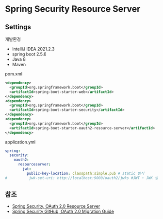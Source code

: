 # Spring Security Resource Server

## Settings
개발환경
- IntelliJ IDEA 2021.2.3
- spring boot 2.5.6
- Java 8
- Maven

pom.xml
```xml
<dependency>
  <groupId>org.springframework.boot</groupId>
  <artifactId>spring-boot-starter-web</artifactId>
</dependency>
<dependency>
  <groupId>org.springframework.boot</groupId>
  <artifactId>spring-boot-starter-security</artifactId>
</dependency>
<dependency>
  <groupId>org.springframework.boot</groupId>
  <artifactId>spring-boot-starter-oauth2-resource-server</artifactId>
</dependency>
```

application.yml
```yaml
spring:
  security:
    oauth2:
      resourceserver:
        jwt:
          public-key-location: classpath:simple.pub # static 방식
#          jwk-set-uri: http://localhost:9000/oauth2/jwks #JWT + JWK 방식
```

## 참조
- [Spring Security, OAuth 2.0 Resource Server](https://docs.spring.io/spring-security/reference/servlet/oauth2/resource-server/index.html)
- [Spring Security GitHub, OAuth 2.0 Migration Guide](https://github.com/spring-projects/spring-security/wiki/OAuth-2.0-Migration-Guide)